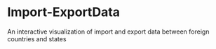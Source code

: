 # Import-ExportData
An interactive visualization of import and export data between foreign countries and states
